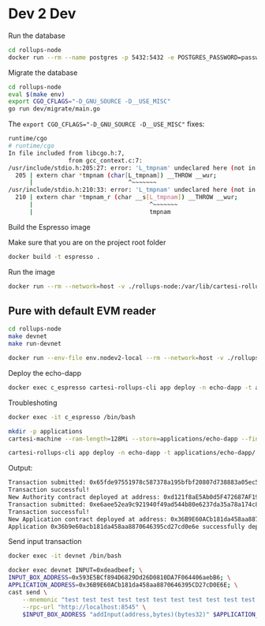 # Dev 2 Dev

Run the database

```sh
cd rollups-node
docker run --rm --name postgres -p 5432:5432 -e POSTGRES_PASSWORD=password -e POSTGRES_DB=rollupsdb -v ./test/postgres/init-test-db.sh:/docker-entrypoint-initdb.d/init-test-db.sh postgres:16-alpine
```

Migrate the database

```sh
cd rollups-node
eval $(make env)
export CGO_CFLAGS="-D_GNU_SOURCE -D__USE_MISC"
go run dev/migrate/main.go
```

The 
`export CGO_CFLAGS="-D_GNU_SOURCE -D__USE_MISC"`
fixes:

```sh
runtime/cgo
# runtime/cgo
In file included from libcgo.h:7,
                 from gcc_context.c:7:
/usr/include/stdio.h:205:27: error: 'L_tmpnam' undeclared here (not in a function)
  205 | extern char *tmpnam (char[L_tmpnam]) __THROW __wur;
      |                           ^~~~~~~~
/usr/include/stdio.h:210:33: error: 'L_tmpnam' undeclared here (not in a function); did you mean 'tmpnam'?
  210 | extern char *tmpnam_r (char __s[L_tmpnam]) __THROW __wur;
      |                                 ^~~~~~~~
      |                                 tmpnam
```

Build the Espresso image

Make sure that you are on the project root folder

```sh
docker build -t espresso .
```

Run the image

```sh
docker run --rm --network=host -v ./rollups-node:/var/lib/cartesi-rollups-node/src --name c_espresso espresso
```

## Pure with default EVM reader

```sh
cd rollups-node
make devnet
make run-devnet
```

```sh
docker run --env-file env.nodev2-local --rm --network=host -v ./rollups-node:/var/lib/cartesi-rollups-node/src --name c_espresso espresso
```

Deploy the echo-dapp

```sh
docker exec c_espresso cartesi-rollups-cli app deploy -n echo-dapp -t applications/echo-dapp/ -v
```

Troubleshoting

```sh
docker exec -it c_espresso /bin/bash

mkdir -p applications
cartesi-machine --ram-length=128Mi --store=applications/echo-dapp --final-hash -- ioctl-echo-loop --vouchers=1 --notices=1 --reports=1 --verbose=1

cartesi-rollups-cli app deploy -n echo-dapp -t applications/echo-dapp/ -v
```

Output:

```bash
Transaction submitted: 0x65fde97551978c587378a195bfbf20807d738883a05ec5c62c4ed9d5060a9ea5
Transaction successful!
New Authority contract deployed at address: 0xd121f8aE5Ab0d5F472687AF19E393D18fD3e140c
Transaction submitted: 0xe6aee52ea9c921940f49ad544b80e6237da35a78a174c82368a7820963debaba
Transaction successful!
New Application contract deployed at address: 0x36B9E60ACb181da458aa8870646395CD27cD0E6E
Application 0x36b9e60acb181da458aa8870646395cd27cd0e6e successfully deployed
```

Send input transaction

```sh
docker exec -it devnet /bin/bash
```

```sh
docker exec devnet INPUT=0xdeadbeef; \
INPUT_BOX_ADDRESS=0x593E5BCf894D6829Dd26D0810DA7F064406aebB6; \
APPLICATION_ADDRESS=0x36B9E60ACb181da458aa8870646395CD27cD0E6E; \
cast send \
    --mnemonic "test test test test test test test test test test test junk" \
    --rpc-url "http://localhost:8545" \
    $INPUT_BOX_ADDRESS "addInput(address,bytes)(bytes32)" $APPLICATION_ADDRESS $INPUT
```
